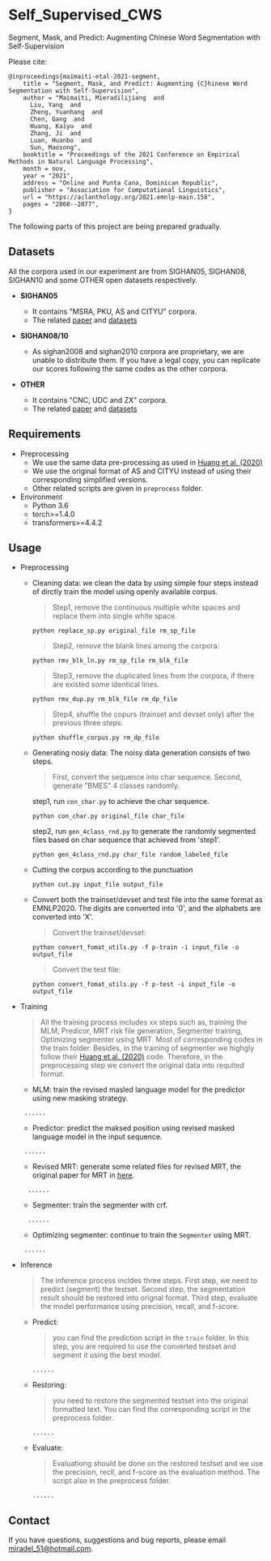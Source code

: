 # Self_Supervised_CWS

Segment, Mask, and Predict: Augmenting Chinese Word Segmentation with Self-Supervision

Please cite:

```
@inproceedings{maimaiti-etal-2021-segment,
    title = "Segment, Mask, and Predict: Augmenting {C}hinese Word Segmentation with Self-Supervision",
    author = "Maimaiti, Mieradilijiang  and
      Liu, Yang  and
      Zheng, Yuanhang  and
      Chen, Gang  and
      Huang, Kaiyu  and
      Zhang, Ji  and
      Luan, Huanbo  and
      Sun, Maosong",
    booktitle = "Proceedings of the 2021 Conference on Empirical Methods in Natural Language Processing",
    month = nov,
    year = "2021",
    address = "Online and Punta Cana, Dominican Republic",
    publisher = "Association for Computational Linguistics",
    url = "https://aclanthology.org/2021.emnlp-main.158",
    pages = "2068--2077",
}
```

The following parts of this project are being prepared gradually.

## Datasets

All the corpora used in our experiment are from SIGHAN05, SIGHAN08, SIGHAN10 and some OTHER open datasets respectively.

- **SIGHAN05**
    - It contains "MSRA, PKU, AS and CITYU" corpora.
    - The related [paper](https://aclanthology.org/I05-3017.pdf) and [datasets](http://sighan.cs.uchicago.edu/bakeoff2005/) 

- **SIGHAN08/10**
    - As sighan2008 and sighan2010 corpora are proprietary, we are unable to distribute them. If you have a legal copy, you can replicate our scores following the same codes as the other corpora.

- **OTHER**
    - It contains "CNC, UDC and ZX" corpora.
    - The related [paper](https://aclanthology.org/E14-1062.pdf) and [datasets](https://github.com/hankcs/multi-criteria-cws/tree/master/data/other/) 
    

## Requirements
- Preprocessing
    - We use the same data pre-processing as used in [Huang et al. (2020)](https://aclanthology.org/2020.emnlp-main.318.pdf)
    - We use the original format of AS and CITYU instead of using their corresponding simplified versions.
    - Other related scripts are given in `preprocess` folder. 
- Environment
    - Python 3.6
    - torch>=1.4.0
    - transformers>=4.4.2

## Usage
- Preprocessing
    - Cleaning data: we clean the data by using simple four steps instead of dirctly train the model using openly available corpus.
        
        > Step1, remove the continuous multiple white spaces and replace them into single white space. 
        
        ```
        python replace_sp.py original_file rm_sp_file
        ```
        
        > Step2, remove the blank lines among the corpora.
        
        ```
        python rmv_blk_ln.py rm_sp_file rm_blk_file
        ```
        
        > Step3, remove the duplicated lines from the corpora, if there are existed some identical lines.
        
        ```
        python rmv_dup.py rm_blk_file rm_dp_file
        ```
        
        > Step4, shuffle the copurs (trainset and devset only) after the previous three steps. 

        ```
        python shuffle_corpus.py rm_dp_file
        ```
        
    - Generating nosiy data: The noisy data generation consists of two steps. 
    
        > First, convert the sequence into char sequence. Second, generate "BMES" 4 classes randomly.
    
        step1, run `con_char.py` to achieve the char sequence.
        ```
        python con_char.py original_file char_file
        ```
    
        step2, run `gen_4class_rnd.py` to generate the randomly segmented files based on char sequence that achieved from 'step1'.
        ```
        python gen_4class_rnd.py char_file random_labeled_file 
        ```
     - Cutting the corpus according to the punctuation
        ```
        python cut.py input_file output_file
        ```
     - Convert both the trainset/devset and test file into the same format as EMNLP2020. The digits are converted into '0', and the alphabets are converted into 'X'.

        > Convert the trainset/devset:
        ```
        python convert_fomat_utils.py -f p-train -i input_file -o output_file
        ```

        > Convert the test file:
        ```
        python convert_fomat_utils.py -f p-test -i input_file -o output_file
        ```
        
- Training
    
    > All the training process includes xx steps such as, training the MLM, Predicor, MRT risk file generation, Segmenter training, Optimizing segmenter using MRT. Most of corresponding codes in the train folder. Besides, in the training of segmenter we highgly follow their [Huang et al. (2020)](https://aclanthology.org/2020.emnlp-main.318.pdf) code. Therefore, in the preprocessing step we convert the original data into requited format.
    
    - MLM: train the revised masled language model for the predictor using new masking strategy.
    
     ```
      ......
     ```
    
    - Predictor: predict the maksed position using revised masked language model in the input sequence.
    
     ```
      ......
     ```
    
    - Revised MRT: generate some related files for revised MRT, the original paper for MRT in [here](https://aclanthology.org/P16-1159.pdf).
    
    ```
      ......
    ```
    
    - Segmenter: train the segmenter with crf.
    
    ```
      ......
     ```
    - Optimizing segmenter:  continue to train the `Segmenter` using MRT.
    
     ```
      ......
     ```
- Inference
    
    > The inference process incldes three steps. First step, we need to predict (segment) the testset. Second step, the segmentation result should be restored into orignal format. Third step, evaluate the model performance using precision, recall, and f-score.
    
    - Predict: 
      > you can find the prediction script in the `train` folder. In this step, you are required to use the converted testset and segment it using the best model.
      
      ```
      ......
      ```
    - Restoring:
      > you need to restore the segmented testset into the original formatted text. You can find the corresponding script in the preprocess folder.
      
      ```
      ......
      ```
    - Evaluate: 
      > Evaluationg should be done on the restored testset and we use the precision, recll, and f-score as the evaluation method. The script also in the preprocess folder.
      
      ```
      ......
      ```


## Contact
If you have questions, suggestions and bug reports, please email [miradel_51@hotmail.com](miradel_51@hotmail.com).
